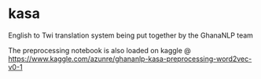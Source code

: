 # kasa
English to Twi translation system being put together by the GhanaNLP team

The preprocessing notebook is also loaded on kaggle @ https://www.kaggle.com/azunre/ghananlp-kasa-preprocessing-word2vec-v0-1 
